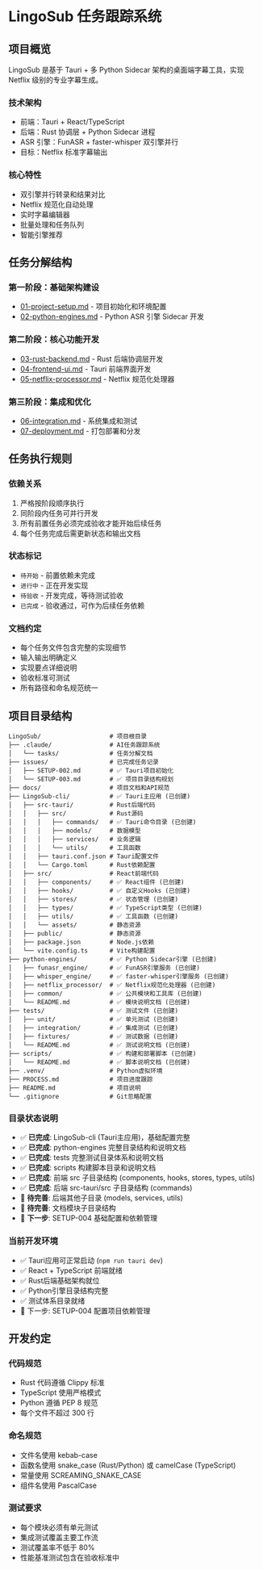 # LingoSub 任务跟踪系统

## 项目概览

LingoSub 是基于 Tauri + 多 Python Sidecar 架构的桌面端字幕工具，实现 Netflix 级别的专业字幕生成。

### 技术架构
- 前端：Tauri + React/TypeScript
- 后端：Rust 协调层 + Python Sidecar 进程
- ASR 引擎：FunASR + faster-whisper 双引擎并行
- 目标：Netflix 标准字幕输出

### 核心特性
- 双引擎并行转录和结果对比
- Netflix 规范化自动处理
- 实时字幕编辑器
- 批量处理和任务队列
- 智能引擎推荐

## 任务分解结构

### 第一阶段：基础架构建设
- [01-project-setup.md](./01-project-setup.md) - 项目初始化和环境配置
- [02-python-engines.md](./02-python-engines.md) - Python ASR 引擎 Sidecar 开发

### 第二阶段：核心功能开发  
- [03-rust-backend.md](./03-rust-backend.md) - Rust 后端协调层开发
- [04-frontend-ui.md](./04-frontend-ui.md) - Tauri 前端界面开发
- [05-netflix-processor.md](./05-netflix-processor.md) - Netflix 规范化处理器

### 第三阶段：集成和优化
- [06-integration.md](./06-integration.md) - 系统集成和测试
- [07-deployment.md](./07-deployment.md) - 打包部署和分发

## 任务执行规则

### 依赖关系
1. 严格按阶段顺序执行
2. 同阶段内任务可并行开发
3. 所有前置任务必须完成验收才能开始后续任务
4. 每个任务完成后需更新状态和输出文档

### 状态标记
- `待开始` - 前置依赖未完成
- `进行中` - 正在开发实现
- `待验收` - 开发完成，等待测试验收
- `已完成` - 验收通过，可作为后续任务依赖

### 文档约定
- 每个任务文件包含完整的实现细节
- 输入输出明确定义
- 实现要点详细说明
- 验收标准可测试
- 所有路径和命名规范统一

## 项目目录结构

```
LingoSub/                   # 项目根目录
├── .claude/                # AI任务跟踪系统
│   └── tasks/              # 任务分解文档
├── issues/                 # 已完成任务记录
│   ├── SETUP-002.md        # ✅ Tauri项目初始化
│   └── SETUP-003.md        # ✅ 项目目录结构规划
├── docs/                   # 项目文档和API规范
├── LingoSub-cli/           # ✅ Tauri主应用 (已创建)
│   ├── src-tauri/          # Rust后端代码
│   │   ├── src/            # Rust源码
│   │   │   ├── commands/   # ✅ Tauri命令目录 (已创建)
│   │   │   ├── models/     # 数据模型
│   │   │   ├── services/   # 业务逻辑
│   │   │   └── utils/      # 工具函数
│   │   ├── tauri.conf.json # Tauri配置文件
│   │   └── Cargo.toml      # Rust依赖配置
│   ├── src/                # React前端代码
│   │   ├── components/     # ✅ React组件 (已创建)
│   │   ├── hooks/          # ✅ 自定义Hooks (已创建)
│   │   ├── stores/         # ✅ 状态管理 (已创建)
│   │   ├── types/          # ✅ TypeScript类型 (已创建)
│   │   ├── utils/          # ✅ 工具函数 (已创建)
│   │   └── assets/         # 静态资源
│   ├── public/             # 静态资源
│   ├── package.json        # Node.js依赖
│   └── vite.config.ts      # Vite构建配置
├── python-engines/         # ✅ Python Sidecar引擎 (已创建)
│   ├── funasr_engine/      # ✅ FunASR引擎服务 (已创建)
│   ├── whisper_engine/     # ✅ faster-whisper引擎服务 (已创建)
│   ├── netflix_processor/  # ✅ Netflix规范化处理器 (已创建)
│   ├── common/             # ✅ 公共模块和工具库 (已创建)
│   └── README.md           # ✅ 模块说明文档 (已创建)
├── tests/                  # ✅ 测试文件 (已创建)
│   ├── unit/               # ✅ 单元测试 (已创建)
│   ├── integration/        # ✅ 集成测试 (已创建)
│   ├── fixtures/           # ✅ 测试数据 (已创建)
│   └── README.md           # ✅ 测试说明文档 (已创建)
├── scripts/                # ✅ 构建和部署脚本 (已创建)
│   └── README.md           # ✅ 脚本说明文档 (已创建)
├── .venv/                  # Python虚拟环境
├── PROCESS.md              # 项目进度跟踪
├── README.md               # 项目说明
└── .gitignore              # Git忽略配置
```

### 目录状态说明
- ✅ **已完成**: LingoSub-cli (Tauri主应用)，基础配置完整
- ✅ **已完成**: python-engines 完整目录结构和说明文档
- ✅ **已完成**: tests 完整测试目录体系和说明文档
- ✅ **已完成**: scripts 构建脚本目录和说明文档
- ✅ **已完成**: 前端 src 子目录结构 (components, hooks, stores, types, utils)
- ✅ **已完成**: 后端 src-tauri/src 子目录结构 (commands)
- 🚧 **待完善**: 后端其他子目录 (models, services, utils)
- 🚧 **待完善**: 文档模块子目录结构
- 🎯 **下一步**: SETUP-004 基础配置和依赖管理

### 当前开发环境
- ✅ Tauri应用可正常启动 (`npm run tauri dev`)
- ✅ React + TypeScript 前端就绪  
- ✅ Rust后端基础架构就位
- ✅ Python引擎目录结构完整
- ✅ 测试体系目录就绪
- 🎯 下一步: SETUP-004 配置项目依赖管理

## 开发约定

### 代码规范
- Rust 代码遵循 Clippy 标准
- TypeScript 使用严格模式
- Python 遵循 PEP 8 规范
- 每个文件不超过 300 行

### 命名规范
- 文件名使用 kebab-case
- 函数名使用 snake_case (Rust/Python) 或 camelCase (TypeScript)
- 常量使用 SCREAMING_SNAKE_CASE
- 组件名使用 PascalCase

### 测试要求
- 每个模块必须有单元测试
- 集成测试覆盖主要工作流
- 测试覆盖率不低于 80%
- 性能基准测试包含在验收标准中 